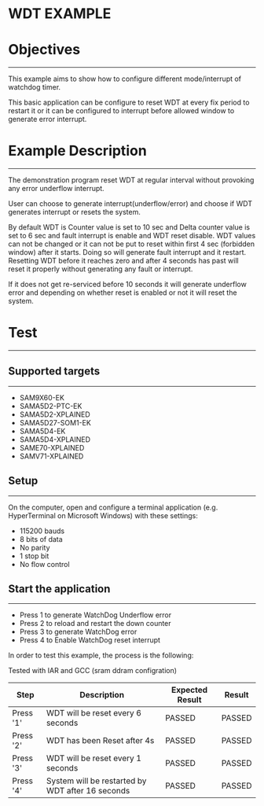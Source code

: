 WDT EXAMPLE
============

# Objectives
------------
This example aims to show how to configure different mode/interrupt of watchdog
timer.

This basic application can be configure to reset WDT at every fix period to
restart it or it can be configured to interrupt before allowed window to
generate error interrupt.

# Example Description
---------------------
The demonstration program reset WDT at regular interval without provoking any
error underflow interrupt.

User can choose to generate interrupt(underflow/error) and choose if WDT
generates interrupt or resets the system.

By default WDT is Counter value is set to 10 sec and Delta counter value is set
to 6 sec and fault interrupt is enable and WDT reset disable. WDT values can
not be changed or it can not be put to reset within first 4 sec (forbidden
window) after it starts. Doing so will generate fault interrupt and it restart.
Resetting WDT before it reaches zero and after 4 seconds has past will reset it
properly without generating any fault or interrupt.

If it does not get re-serviced before 10 seconds it will generate underflow
error and depending on whether reset is enabled or not it will reset the
system.

# Test
------
## Supported targets
--------------------
* SAM9X60-EK
* SAMA5D2-PTC-EK
* SAMA5D2-XPLAINED
* SAMA5D27-SOM1-EK
* SAMA5D4-EK
* SAMA5D4-XPLAINED
* SAME70-XPLAINED
* SAMV71-XPLAINED

## Setup
--------
On the computer, open and configure a terminal application
(e.g. HyperTerminal on Microsoft Windows) with these settings:
 - 115200 bauds
 - 8 bits of data
 - No parity
 - 1 stop bit
 - No flow control

## Start the application
------------------------

 - Press 1 to generate WatchDog Underflow error
 - Press 2 to reload and restart the down counter
 - Press 3 to generate WatchDog error
 - Press 4 to Enable WatchDog reset interrupt

In order to test this example, the process is the following:

Tested with IAR and GCC (sram ddram configration)

Step | Description | Expected Result | Result
-----|-------------|-----------------|-------
Press '1' | WDT will be reset every 6 seconds | PASSED | PASSED
Press '2' | WDT has been Reset after 4s| PASSED | PASSED
Press '3' | WDT will be reset every 1 seconds | PASSED | PASSED
Press '4' | System will be restarted by WDT after 16 seconds| PASSED | PASSED

